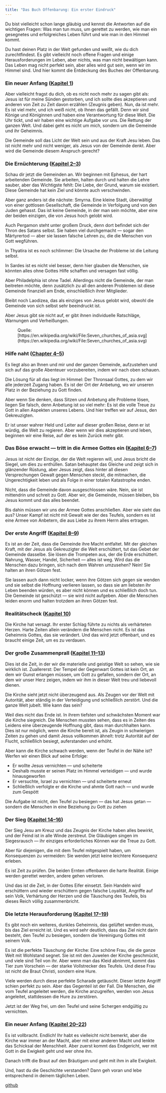 ```yaml
---
title: "Das Buch Offenbarung: Ein erster Eindruck"
---
```



Du bist vielleicht schon lange gläubig und kennst die Antworten auf die wichtigen Fragen: Was man tun muss, um gerettet zu werden, wie man ein gesegnetes und erfolgreiches Leben führt und wie man in den Himmel kommt.

Du hast deinen Platz in der Welt gefunden und weißt, wie du dich zurechtfindest. Es gibt vielleicht noch offene Fragen und einige Herausforderungen im Leben, aber nichts, was man nicht bewältigen kann. Das Leben mag nicht perfekt sein, aber alles wird gut sein, wenn wir im Himmel sind. Und hier kommt die Entdeckung des Buches der Offenbarung.


### Ein neuer Anfang ([Kapitel 1](https://www.bibleserver.com/SLT/Offenbarung1))

<a name="55d5"></a>
Aber vielleicht fragst du dich, ob es nicht noch mehr zu sagen gibt als: Jesus ist für meine Sünden gestorben, und ich sollte dies akzeptieren und anderen von Zeit zu Zeit davon erzählen (Zeugnis geben). Nun, da ist mehr. Es ist viel mehr, und ich weiß nicht, ob Ihnen das gefällt. Denn wir sind Könige und Königinnen und haben eine Verantwortung für diese Welt. Die Uhr tickt, und wir haben eine wichtige Aufgabe vor uns. Die Rettung der ganzen Welt. Und dabei geht es nicht um mich, sondern um die Gemeinde und ihr Geheimnis.

Die Gemeinde soll das Licht der Welt sein und aus der Kraft Jesu leben. Das ist nicht mehr und nicht weniger, als Jesus von der Gemeinde denkt. Aber wird die Gemeinde diesem Anspruch gerecht?


### Die Ernüchterung ([Kapitel 2–3](https://www.bibleserver.com/SLT/Offenbarung2))

<a name="83ff"></a>
Schau dir jetzt die Gemeinden an. Wir beginnen mit Ephesus, der hart arbeitenden Gemeinde. Sie arbeiten, halten durch und halten die Lehre sauber, aber das Wichtigste fehlt: Die Liebe, der Grund, warum sie existiert. Diese Gemeinde hat kein Ziel und könnte auch verschwinden.

Aber ganz anders ist die nächste: Smyrna. Eine kleine Stadt, überwältigt von einer gottlosen Gesellschaft, die Gemeinde in Verfolgung und von den Juden gehasst. Das ist keine Gemeinde, in der man sein möchte, aber eine der beiden einzigen, die von Jesus hoch gelobt wird.

Auch Pergamon steht unter großem Druck, denn dort befindet sich der Thron des Satans selbst. Sie haben viel durchgemacht — sogar den Märtyrertod — aber sie lassen falsche Lehren zu, die die Menschen von Gott wegführen.

In Thyatira ist es noch schlimmer: Die Ursache der Probleme ist die Leitung selbst.

In Sardes ist es nicht viel besser, denn hier glauben die Menschen, sie könnten alles ohne Gottes Hilfe schaffen und versagen fast völlig.

Aber Philadelphia ist ohne Tadel. Allerdings nicht die Gemeinde, der man beitreten möchte, denn zusätzlich zu all den anderen Problemen ist diese Gemeinde finanziell am Ende, einschließlich ihrer Mitglieder.

Bleibt noch Laodizea, das als einziges von Jesus gelobt wird, obwohl die Gemeinde von sich selbst sehr beeindruckt ist.

Aber Jesus gibt sie nicht auf, er gibt ihnen individuelle Ratschläge, Warnungen und Verheißungen.
<figure>
<figcaption>Quelle: [https://en.wikipedia.org/wiki/File:Seven_churches_of_asia.svg](https://en.wikipedia.org/wiki/File:Seven_churches_of_asia.svg)</figcaption></figure>

### Hilfe naht ([Chapter 4–5](https://www.bibleserver.com/SLT/Offenbarung4))

<a name="55b1"></a>
Es liegt also an Ihnen und mir und der ganzen Gemeinde, aufzustehen und sich auf das große Abenteuer vorzubereiten, indem wir nach oben schauen.

Die Lösung für all das liegt im Himmel: Der Thronsaal Gottes, zu dem wir alle jederzeit Zugang haben. Es ist der Ort der Anbetung, wo wir unseren Platz in der Beziehung zu Gott finden.

Aber wenn Sie denken, dass Sitzen und Anbetung alle Probleme lösen, liegen Sie falsch, denn Anbetung ist so viel mehr: Es ist die volle Treue zu Gott in allen Aspekten unseres Lebens. Und hier treffen wir auf Jesus, den Gekreuzigten.

Er ist unser wahrer Held und Leiter auf dieser großen Reise, denn er ist würdig, die Welt zu regieren. Aber wenn wir dies akzeptieren und leben, beginnen wir eine Reise, auf der es kein Zurück mehr gibt.


### Das Böse erwacht — tritt in die Armee Gottes ein ([Kapitel 6–7](https://www.bibleserver.com/SLT/Offenbarung6))

<a name="c33e"></a>
Jesus ist nicht der Einzige, der die Welt regieren will, und Jesus bricht die Siegel, um dies zu enthüllen. Satan behauptet das Gleiche und zeigt sich in glänzender Rüstung, aber Jesus zeigt, dass hinter all diesen Versprechungen Gewalt gegen Menschen steckt, die mitmachen, die Ungerechtigkeit leben und als Folge in einer totalen Katastrophe enden.

Nicht, dass die Gemeinde davon ausgeschlossen wäre. Nein, sie ist mittendrin und schreit zu Gott. Aber wir, die Gemeinde, müssen bleiben, bis Jesus kommt und das alles beendet.

Bis dahin müssen wir uns der Armee Gottes anschließen. Aber wie sieht das aus? Unser Kampf ist nicht mit Gewalt wie der des Teufels, sondern es ist eine Armee von Anbetern, die aus Liebe zu ihrem Herrn alles ertragen.


### Der erste Angriff ([Kapitel 8–9](https://www.bibleserver.com/SLT/Offenbarung8))

<a name="3037"></a>
Es ist an der Zeit, dass die Gemeinde ihre Macht entfaltet. Mit der gleichen Kraft, mit der Jesus als Gekreuzigter die Welt erschüttert, tut das Gebet der Gemeinde dasselbe. Sie lösen die Trompeten aus, der die Erde erschüttert. Nahrung, Wasser, Handel, Sicherheit — alles ist weg. Wird das die Menschen dazu bringen, sich nach dem Wahren umzusehen? Nein! Sie halten an ihren Götzen fest.

Sie lassen auch dann nicht locker, wenn ihre Götzen sich gegen sie wenden und sie selbst die Hoffnung verlieren lassen, so dass sie am liebsten ihr Leben beenden würden, es aber nicht können und es schließlich doch tun. Die Gemeinde ist geschützt — sie wird nicht aufgeben. Aber die Menschen leiden enorm und halten trotzdem an ihren Götzen fest.


### Realitätscheck ([Kapitel 10](https://www.bibleserver.com/SLT/Offenbarung10))

<a name="4ab1"></a>
Die Kirche hat versagt. Ihr erster Schlag führte zu nichts als verhärteten Herzen. Harte Zeiten allein verändern die Menschen nicht. Es ist das Geheimnis Gottes, das sie verändert. Und das wird jetzt offenbart, und es braucht einige Zeit, um es zu verdauen.


### Der große Zusammenprall ([Kapitel 11–13](https://www.bibleserver.com/SLT/Offenbarung11))

<a name="e39e"></a>
Dies ist die Zeit, in der wir die materielle und geistige Welt so sehen, wie sie wirklich ist. Zuallererst: Der Tempel der Gegenwart Gottes ist kein Ort, an dem wir Gunst erlangen müssen, um Gott zu gefallen, sondern der Ort, an dem wir unser Herz zeigen, indem wir ihm in dieser Welt treu und liebevoll dienen.

Die Kirche sieht jetzt nicht überzeugend aus. Als Zeugen vor der Welt mit Autorität, aber ständig in der Verteidigung und schließlich zerstört. Und die ganze Welt jubelt. Wie kann das sein?

Weil dies nicht das Ende ist. In ihrem tiefsten und schwächsten Moment war die Kirche siegreich. Die Menschen mussten sehen, dass es in Zeiten des Leidens eine überzeugende Hoffnung gibt, dass man durchhalten kann. Dies ist nur möglich, wenn die Kirche bereit ist, als Zeugin in schwierigen Zeiten zu gehen und damit Jesus vollkommen ähnelt: trotz Autorität auf der Flucht, schließlich besiegt, auferstanden und erhöht.

Aber kann die Kirche schwach werden, wenn der Teufel in der Nähe ist? Werfen wir einen Blick auf seine Erfolge:

- Er wollte Jesus vernichten — und scheiterte
- Deshalb musste er seinen Platz im Himmel verteidigen — und wurde hinausgeworfen
- Er versuchte, Israel zu vernichten — und scheiterte erneut
- Schließlich verfolgte er die Kirche und ahmte Gott nach — und wurde zum Gespött


Die Aufgabe ist nicht, den Teufel zu besiegen — das hat Jesus getan — sondern die Menschen in eine Beziehung zu Gott zu ziehen


### Der Sieg ([Kapitel 14–16](https://www.bibleserver.com/SLT/Offenbarung14))

<a name="37a3"></a>
Der Sieg Jesu am Kreuz und das Zeugnis der Kirche haben alles bewirkt, und der Feind ist in alle Winde zerstreut. Die Gläubigen singen im Siegesrausch — ihr einziges erforderliches Können war die Treue zu Gott.

Aber für diejenigen, die mit dem Teufel mitgespielt haben, um Konsequenzen zu vermeiden: Sie werden jetzt keine leichtere Konsequenz erleben.

Es ist Zeit zu prüfen. Die beiden Ernten offenbaren die harte Realität. Einige werden gerettet werden, andere gehen verloren.

Und das ist die Zeit, in der Gottes Eifer einsetzt. Sein Handeln wird erschüttern und wieder erschüttern gegen falsche Loyalität, Angriffe auf sein Volk, Verhärtung der Herzen und die Täuschung des Teufels, bis dieses Reich völlig zusammenbricht.


### Die letzte Herausforderung ([Kapitel 17–19](https://www.bibleserver.com/SLT/Offenbarung19))

<a name="517a"></a>
Es gibt noch ein weiteres, dunkles Geheimnis, das gelüftet werden muss, bis das Ziel erreicht ist. Und es wird sehr deutlich, dass das Ziel nicht darin besteht, den Teufel zu besiegen, sondern die Vereinigung Gottes mit seinem Volk.

Es ist die perfekte Täuschung der Kirche: Eine schöne Frau, die die ganze Welt mit Wohlstand segnet. Sie ist mit den Juwelen der Kirche geschmückt, und viele sind Teil von ihr. Aber wenn man das Kleid abnimmt, kommt das Tier zum Vorschein — der starke Vollstrecker des Teufels. Und diese Frau ist nicht die Braut Christi, sondern eine Hure.

Viele werden durch diese perfekte Scharade getäuscht. Dieser letzte Angriff schien perfekt zu sein. Aber das Gegenteil ist der Fall. Die Menschen, die vom Teufel angeleitet werden, die Kirche anzugreifen, werden von Jesus angeleitet, stattdessen die Hure zu zerstören.

Jetzt ist der Weg frei, um den Teufel und seine Schergen endgültig zu vernichten.


### Ein neuer Anfang ([Kapitel 20–22](https://www.bibleserver.com/SLT/Offenbarung20))

<a name="a287"></a>
Es ist vollbracht. Endlich! Ihr habt es vielleicht nicht bemerkt, aber die Kirche war immer an der Macht, aber mit einer anderen Macht und lenkte das Schicksal der Menschheit. Aber zuerst kommt das Endgericht, wer mit Gott in die Ewigkeit geht und wer ohne ihn.

Danach trifft die Braut auf den Bräutigam und geht mit ihm in alle Ewigkeit.

Und, hast du die Geschichte verstanden? Dann geh voran und lebe entsprechend in deinem täglichen Leben.




[github](https://github.com/revelation-today/revelation-today/blob/main/exampleSite/content/docs/gen/index/intro/the-book-of-revelation.de.md)
